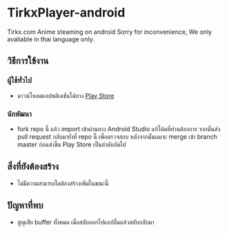 # TirkxPlayer-android
Tirkx.com Anime steaming on android
Sorry for inconvenience, We only avaliable in thai language only.

## วิธีการใช้งาน
### ผู้ใช้ทั่วไป
- ดาวน์โหลดแอปพลิเคชันได้ทาง [Play Store](https://play.google.com/store/apps/details?id=com.tirkx.aos)

### นักพัฒนา
- fork repo นี้ แล้ว import เข้าผ่านทาง Android Studio แก้โค้ดที่ท่านต้องการ จากนั้นส่ง pull request กลับมายังที่ repo นี้ เพื่อตรวจสอบ หลังจากนั้นผมจะ merge เข้า branch master ก่อนส่งขึ้น Play Store เป็นลำดับถัดไป

## สิ่งที่ยังต้องสร้าง
- ไม่มีความสามารถใดต้องสร้างเพิ่มในขณะนี้

## ปัญหาที่พบ
- สูญเสีย buffer ทั้งหมด เมื่อสลับออกไปแอปอื่นแล้วสลับกลับมา

